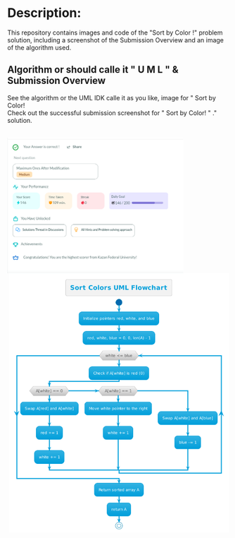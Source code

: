 # Description:
This repository contains images and code of the "Sort by Color !" problem solution, including a screenshot of the Submission Overview and an image of the algorithm used.
## Algorithm or should calle it " U M L " & Submission Overview
<p alighn="left" > See the algorithm or the UML IDK calle it as you like, image for " Sort by Color!  <br> Check out the successful submission screenshot for " Sort by Color! " ." solution. </p>    
<br>
<img align="left"  src="https://github.com/ANGlTHUB/11-314a/blob/main/Home_task_2.5.4/Screenshot%20from%202024-03-12%2020-48-49.png" hight="300" width="400">

</div>
<p alighn="right" > </p>
<br>
<img align="right" src="https://github.com/ANGlTHUB/11-314a/blob/main/Home_task_2.5.4/algo_flowshart.png" width="500">

